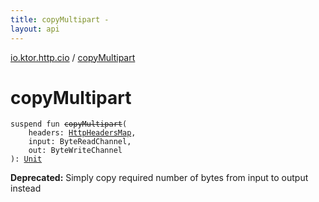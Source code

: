 ```yaml
---
title: copyMultipart - 
layout: api
---
```


<div class='api-docs-breadcrumbs'><a href="index.html">io.ktor.http.cio</a> / <a href="./copy-multipart.html">copyMultipart</a></div>

# copyMultipart

<div class="signature"><code><span class="keyword">suspend</span> <span class="keyword">fun </span><s><span class="identifier">copyMultipart</span></s><span class="symbol">(</span><br/>&nbsp;&nbsp;&nbsp;&nbsp;<span class="parameterName" id="io.ktor.http.cio$copyMultipart(io.ktor.http.cio.HttpHeadersMap, kotlinx.coroutines.io.ByteReadChannel, kotlinx.coroutines.io.ByteWriteChannel)/headers">headers</span><span class="symbol">:</span>&nbsp;<a href="-http-headers-map/index.html"><span class="identifier">HttpHeadersMap</span></a><span class="symbol">, </span><br/>&nbsp;&nbsp;&nbsp;&nbsp;<span class="parameterName" id="io.ktor.http.cio$copyMultipart(io.ktor.http.cio.HttpHeadersMap, kotlinx.coroutines.io.ByteReadChannel, kotlinx.coroutines.io.ByteWriteChannel)/input">input</span><span class="symbol">:</span>&nbsp;<span class="identifier">ByteReadChannel</span><span class="symbol">, </span><br/>&nbsp;&nbsp;&nbsp;&nbsp;<span class="parameterName" id="io.ktor.http.cio$copyMultipart(io.ktor.http.cio.HttpHeadersMap, kotlinx.coroutines.io.ByteReadChannel, kotlinx.coroutines.io.ByteWriteChannel)/out">out</span><span class="symbol">:</span>&nbsp;<span class="identifier">ByteWriteChannel</span><br/><span class="symbol">)</span><span class="symbol">: </span><a href="https://kotlinlang.org/api/latest/jvm/stdlib/kotlin/-unit/index.html"><span class="identifier">Unit</span></a></code></div>

**Deprecated:** Simply copy required number of bytes from input to output instead


